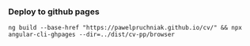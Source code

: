 ### Deploy to github pages

```shell
ng build --base-href "https://pawelpruchniak.github.io/cv/" && npx angular-cli-ghpages --dir=../dist/cv-pp/browser
```
